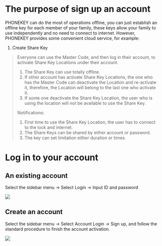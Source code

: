 # The purpose of sign up an account

PHONEKEY can do the most of operations offline, you can just establish an offline key for each member of your family, these keys allow your family to use independently and no need to connect to internet. However, PHONEKEY provides some convenient cloud service, for example:

1. Create Share Key

> Everyone can use the Master Code, and then log in their account, to activate Share Key Locations under their account.  
> 1. The Share Key can use totally offline.  
> 2. If other account has activate Share Key Locations, the one who has the Master Code can deactivate the Location and re-activate it, therefore, the Location will belong to the last one who activate it.   
> 3. If some one deactivate the Share Key Location, the user who is using the location will not be available to use the Share Key.
>
> Notifications:  
> 1. First time to use the Share Key Location, the user has to connect to the lock and internet.
> 2. The Share Keys can be shared by either account or password.
> 3. The key can set limitation either duration or times.


# Log in to your account

## An existing account

Select the sidebar menu -&gt; Select Login -&gt; Input ID and password

![](https://initail.files.wordpress.com/2017/01/login.jpg)

## Create an account

Select the sidebar menu -&gt; Select Account Login -&gt; Sign up, and follow the standard procedure to finish the  account activation.

![](https://initail.files.wordpress.com/2017/01/signup.jpg)

